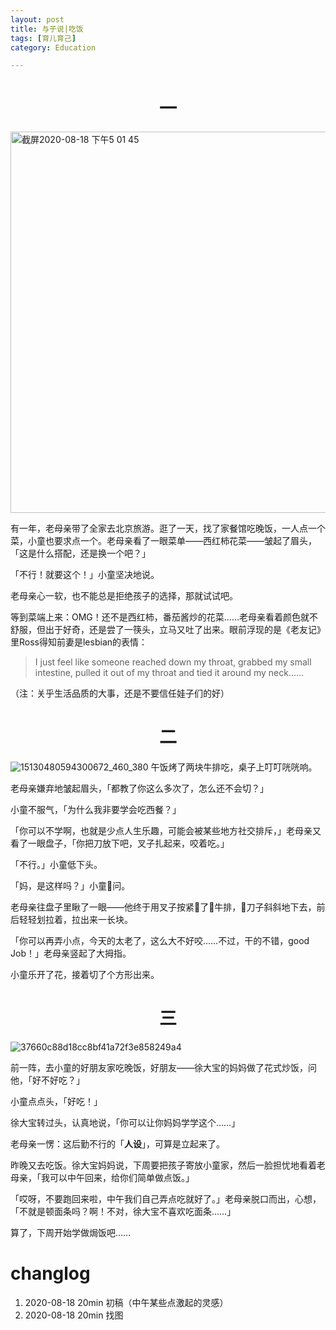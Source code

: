 ```yaml
---
layout: post
title: 与子说|吃饭
tags: [育儿育己]
category: Education

---
```


# <center> 一

<img width="610" alt="截屏2020-08-18 下午5 01 45" src="https://user-images.githubusercontent.com/23351109/90493110-87431d80-e174-11ea-93ac-a09d3f340b1d.png">

有一年，老母亲带了全家去北京旅游。逛了一天，找了家餐馆吃晚饭，一人点一个菜，小童也要求点一个。老母亲看了一眼菜单——西红柿花菜——皱起了眉头，「这是什么搭配，还是换一个吧？」

「不行！就要这个！」小童坚决地说。

老母亲心一软，也不能总是拒绝孩子的选择，那就试试吧。

等到菜端上来：OMG！还不是西红柿，番茄酱炒的花菜……老母亲看着颜色就不舒服，但出于好奇，还是尝了一筷头，立马又吐了出来。眼前浮现的是《老友记》里Ross得知前妻是lesbian的表情：

> I just feel like someone reached down my throat, grabbed my small intestine, pulled it out of my throat and tied it around my neck……

（注：关乎生活品质的大事，还是不要信任娃子们的好）

# <center> 二
![15130480594300672_460_380](https://user-images.githubusercontent.com/23351109/90492431-c329b300-e173-11ea-8a1c-d2bce2bfd35a.jpg)
午饭烤了两块牛排吃，桌子上叮叮咣咣响。

老母亲嫌弃地皱起眉头，「都教了你这么多次了，怎么还不会切？」

小童不服气，「为什么我非要学会吃西餐？」

「你可以不学啊，也就是少点人生乐趣，可能会被某些地方社交排斥，」老母亲又看了一眼盘子，「你把刀放下吧，叉子扎起来，咬着吃。」

「不行。」小童低下头。

「妈，是这样吗？」小童问。

老母亲往盘子里瞅了一眼——他终于用叉子按紧了牛排，刀子斜斜地下去，前后轻轻划拉着，拉出来一长块。

「你可以再弄小点，今天的太老了，这么大不好咬……不过，干的不错，good Job！」老母亲竖起了大拇指。

小童乐开了花，接着切了个方形出来。

# <center> 三
![37660c88d18cc8bf41a72f3e858249a4](https://user-images.githubusercontent.com/23351109/90492091-5ca49500-e173-11ea-94bc-6ad13199e97e.jpg)

前一阵，去小童的好朋友家吃晚饭，好朋友——徐大宝的妈妈做了花式炒饭，问他，「好不好吃？」

小童点点头，「好吃！」

徐大宝转过头，认真地说，「你可以让你妈妈学学这个……」

老母亲一愣：这后勤不行的「**人设**」，可算是立起来了。

昨晚又去吃饭。徐大宝妈妈说，下周要把孩子寄放小童家，然后一脸担忧地看着老母亲，「我可以中午回来，给你们简单做点饭。」

「哎呀，不要跑回来啦，中午我们自己弄点吃就好了。」老母亲脱口而出，心想，「不就是顿面条吗？啊！不对，徐大宝不喜欢吃面条……」

算了，下周开始学做焗饭吧……

# changlog
1. 2020-08-18 20min 初稿（中午某些点激起的灵感）
2. 2020-08-18 20min 找图
